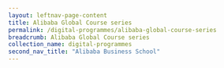 ```yaml
---
layout: leftnav-page-content
title: Alibaba Global Course series
permalink: /digital-programmes/alibaba-global-course-series
breadcrumb: Alibaba Global Course series
collection_name: digital-programmes
second_nav_title: "Alibaba Business School"
---
```

